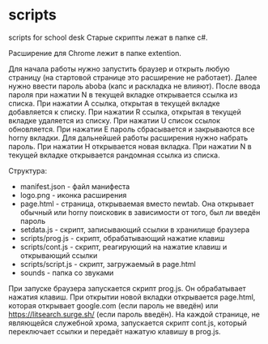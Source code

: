 # scripts
scripts for school desk
Старые скрипты лежат в папке c#.

Расширение для Chrome лежит в папке extention.

Для начала работы нужно запустить браузер и открыть любую страницу (на стартовой странице это расширение не работает).
Далее нужно ввести пароль aboba (капс и раскладка не влияют).
После ввода пароля при нажатии N в текущей вкладке открывается ссылка из списка.
При нажатии A ссылка, открытая в текущей вкладке добавляется к списку.
При нажатии R ссылка, открытая в текущей вкладке удаляется из списку.
При нажатии U список ссылок обновляется.
При нажатии E пароль сбрасывается и закрываются все horny вкладки. Для дальнейшей работы расширения нужно набрать пароль.
При нажатии H открывается новая вкладка.
При нажатии N в текущей вкладке открывается рандомная ссылка из списка.

Структура:
* manifest.json - файл манифеста
* logo.png - иконка расширения
* page.html - страница, открываемая вместо newtab. Она открывает обычный или horny поисковик в зависимости от того, был ли введён пароль
* setdata.js - скрипт, записывающий ссылки в хранилище браузера
* scripts/prog.js - скрипт, обрабатывающий нажатие клавиш
* scripts/cont.js - скрипт, реагирующий на нажатие клавиш и открывающий ссылки
* scripts/script.js - скрипт, загружаемый в page.html
* sounds - папка со звуками

При запуске браузера запускается скрипт prog.js. Он обрабатывает нажатия клавиш.
При открытии новой вкладки открывается page.html, которая открывает google.com (если пароль не введён) или https://litsearch.surge.sh/ (если пароль введён).
На каждой странице, не являющейся служебной хрома, запускается скрипт cont.js, который переключает ссылки и передаёт нажатую клавишу в prog.js.
